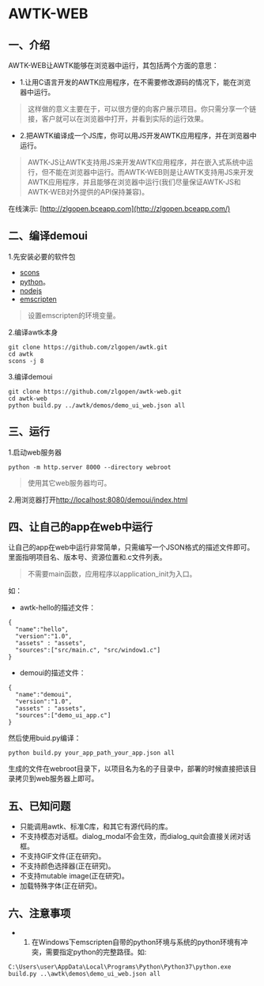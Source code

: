 # AWTK-WEB


## 一、介绍

AWTK-WEB让AWTK能够在浏览器中运行，其包括两个方面的意思：

* 1.让用C语言开发的AWTK应用程序，在不需要修改源码的情况下，能在浏览器中运行。

> 这样做的意义主要在于，可以很方便的向客户展示项目。你只需分享一个链接，客户就可以在浏览器中打开，并看到实际的运行效果。

* 2.把AWTK编译成一个JS库，你可以用JS开发AWTK应用程序，并在浏览器中运行。

> AWTK-JS让AWTK支持用JS来开发AWTK应用程序，并在嵌入式系统中运行，但不能在浏览器中运行。而AWTK-WEB则是让AWTK支持用JS来开发AWTK应用程序，并且能够在浏览器中运行(我们尽量保证AWTK-JS和AWTK-WEB对外提供的API保持兼容)。


在线演示: [http://zlgopen.bceapp.com](http://zlgopen.bceapp.com/)

## 二、编译demoui

1.先安装必要的软件包

* [scons](https://scons.org/)
* [python](https://www.python.org/)。
* [nodejs](https://nodejs.org/en/)
* [emscripten](https://emscripten.org/docs/getting_started/downloads.html#sdk-download-and-install)

> 设置emscripten的环境变量。

2.编译awtk本身

```
git clone https://github.com/zlgopen/awtk.git
cd awtk
scons -j 8
```

3.编译demoui

```
git clone https://github.com/zlgopen/awtk-web.git
cd awtk-web
python build.py ../awtk/demos/demo_ui_web.json all
```

## 三、运行

1.启动web服务器

```
python -m http.server 8000 --directory webroot
```

> 使用其它web服务器均可。

2.用浏览器打开[http://localhost:8080/demoui/index.html](http://localhost:8080/demoui/index.html)

## 四、让自己的app在web中运行

让自己的app在web中运行非常简单，只需编写一个JSON格式的描述文件即可。里面指明项目名、版本号、资源位置和.c文件列表。

> 不需要main函数，应用程序以application_init为入口。 

如：

* awtk-hello的描述文件：

```
{
  "name":"hello",
  "version":"1.0",
  "assets" : "assets",
  "sources":["src/main.c", "src/window1.c"]
}
```

* demoui的描述文件：

```
{
  "name":"demoui",
  "version":"1.0",
  "assets" : "assets",
  "sources":["demo_ui_app.c"]
}
```

然后使用buid.py编译：

```
python build.py your_app_path_your_app.json all
```

生成的文件在webroot目录下，以项目名为名的子目录中，部署的时候直接把该目录拷贝到web服务器上即可。


## 五、已知问题

* 只能调用awtk、标准C库，和其它有源代码的库。
* 不支持模态对话框。dialog\_modal不会生效，而dialog\_quit会直接关闭对话框。
* 不支持GIF文件(正在研究)。
* 不支持颜色选择器(正在研究)。
* 不支持mutable image(正在研究)。
* 加载特殊字体(正在研究)。


## 六、注意事项

* 1. 在Windows下emscripten自带的python环境与系统的python环境有冲突，需要指定python的完整路径。如:

```
C:\Users\user\AppData\Local\Programs\Python\Python37\python.exe build.py ..\awtk\demos\demo_ui_web.json all
```



